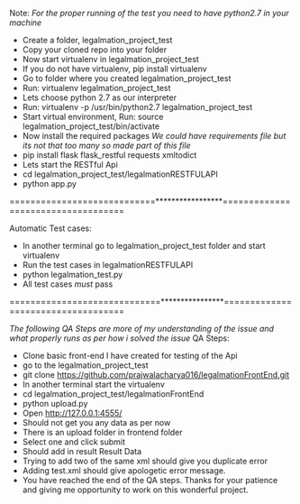 Note: *For the proper running of the test you need to have python2.7 in your machine*
  - Create a folder, legalmation_project_test
  - Copy your cloned repo into your folder
  - Now start virtualenv in legalmation_project_test
   - If you do not have virtualenv, pip install virtualenv
   - Go to folder where you created legalmation_project_test
   - Run: virtualenv legalmation_project_test
   - Lets choose python 2.7 as our interpreter
   - Run: virtualenv -p /usr/bin/python2.7 legalmation_project_test
   - Start virtual environment, Run: source legalmation_project_test/bin/activate
  - Now install the required packages *We could have requirements file but its not that too many so made part of this file*
   - pip install flask flask_restful requests xmltodict
  - Lets start the RESTful Api
   - cd legalmation_project_test/legalmationRESTFULAPI
   - python app.py
   
============================*****************===================================

Automatic Test cases:
  - In another terminal go to legalmation_project_test folder and start virtualenv
  - Run the test cases in legalmationRESTFULAPI
  - python legalmation_test.py
  - All test cases  *must* pass
  
=============================****************===================================

*The following QA Steps are more of my understanding of the issue and what properly runs as per how i solved the issue*
QA Steps:
  - Clone basic front-end I have created for testing of the Api
  - go to the legalmation_project_test
  - git clone https://github.com/prajwalacharya016/legalmationFrontEnd.git
  - In another terminal start the virtualenv
  - cd legalmation_project_test/legalmationFrontEnd
  - python upload.py
  - Open http://127.0.0.1:4555/
  - Should not get you any data as per now
  - There is an upload folder in frontend folder
  - Select one and click submit
  - Should add in result Result Data
  - Trying to add two of the same xml should give you duplicate error
  - Adding test.xml should give apologetic error message.
  - You have reached the end of the QA steps. Thanks for your patience and giving me opportunity to work on this wonderful project.

